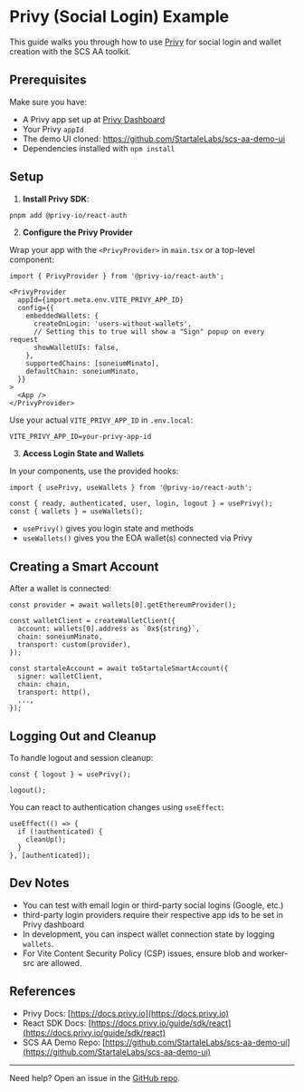 # Privy (Social Login) Example

This guide walks you through how to use [Privy](https://www.privy.io/) for social login and wallet creation with the SCS AA toolkit.

## Prerequisites

Make sure you have:

- A Privy app set up at [Privy Dashboard](https://dashboard.privy.io/)
- Your Privy `appId`
- The demo UI cloned: https://github.com/StartaleLabs/scs-aa-demo-ui
- Dependencies installed with `npm install`

## Setup

1. **Install Privy SDK**:

```bash
pnpm add @privy-io/react-auth
```

2. **Configure the Privy Provider**

Wrap your app with the `<PrivyProvider>` in `main.tsx` or a top-level component:

```tsx
import { PrivyProvider } from '@privy-io/react-auth';

<PrivyProvider
  appId={import.meta.env.VITE_PRIVY_APP_ID}
  config={{
    embeddedWallets: {
      createOnLogin: 'users-without-wallets',
      // Setting this to true will show a "Sign" popup on every request
      showWalletUIs: false,
    },
    supportedChains: [soneiumMinato],
    defaultChain: soneiumMinato,
  }}
>
  <App />
</PrivyProvider>
```

Use your actual `VITE_PRIVY_APP_ID` in `.env.local`:

```env
VITE_PRIVY_APP_ID=your-privy-app-id
```

3. **Access Login State and Wallets**

In your components, use the provided hooks:

```tsx
import { usePrivy, useWallets } from '@privy-io/react-auth';

const { ready, authenticated, user, login, logout } = usePrivy();
const { wallets } = useWallets();
```

- `usePrivy()` gives you login state and methods
- `useWallets()` gives you the EOA wallet(s) connected via Privy

## Creating a Smart Account

After a wallet is connected:

```tsx
const provider = await wallets[0].getEthereumProvider();

const walletClient = createWalletClient({
  account: wallets[0].address as `0x${string}`,
  chain: soneiumMinato,
  transport: custom(provider),
});

const startaleAccount = await toStartaleSmartAccount({
  signer: walletClient, 
  chain: chain,
  transport: http(),
  ...,
});
```

## Logging Out and Cleanup

To handle logout and session cleanup:

```tsx
const { logout } = usePrivy();

logout();
```

You can react to authentication changes using `useEffect`:

```tsx
useEffect(() => {
  if (!authenticated) {
    cleanUp();
  }
}, [authenticated]);
```

## Dev Notes

- You can test with email login or third-party social logins (Google, etc.)
- third-party login providers require their respective app ids to be set in Privy dashboard
- In development, you can inspect wallet connection state by logging `wallets`.
- For Vite Content Security Policy (CSP) issues, ensure blob and worker-src are allowed.

## References

- Privy Docs: [https://docs.privy.io](https://docs.privy.io)
- React SDK Docs: [https://docs.privy.io/guide/sdk/react](https://docs.privy.io/guide/sdk/react)
- SCS AA Demo Repo: [https://github.com/StartaleLabs/scs-aa-demo-ui](https://github.com/StartaleLabs/scs-aa-demo-ui)

---

Need help? Open an issue in the [GitHub repo](https://github.com/StartaleLabs/scs-aa-demo-ui/issues).
